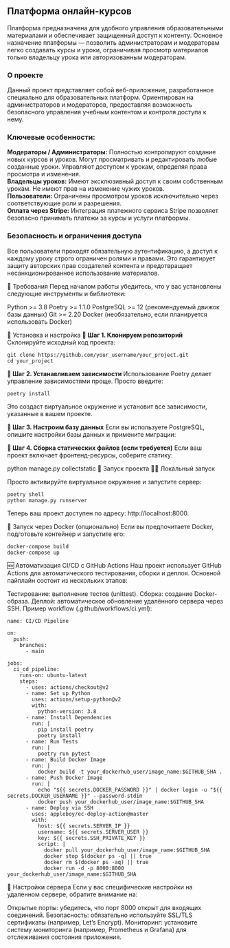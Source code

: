 ## Платформа онлайн-курсов
Платформа предназначена для удобного управления образовательными материалами и обеспечивает защищенный доступ к контенту. Основное назначение платформы — позволить администраторам и модераторам легко создавать курсы и уроки, ограничивая просмотр материалов только владельцу урока или авторизованным модераторам.

### О проекте
Данный проект представляет собой веб-приложение, разработанное специально для образовательных платформ. Ориентирован на администраторов и модераторов, предоставляя возможность безопасного управления учебным контентом и контроля доступа к нему.

### Ключевые особенности:
__Модераторы / Администраторы:__ Полностью контролируют создание новых курсов и уроков. Могут просматривать и редактировать любые созданные уроки. Управляют доступом к урокам, определяя права просмотра и изменения. <br>
__Владельцы уроков:__ Имеют эксклюзивный доступ к своим собственным урокам. Не имеют прав на изменение чужих уроков. <br>
__Пользователи:__ Ограничены просмотром уроков исключительно через соответствующие роли и разрешения. <br>
__Оплата через Stripe:__ Интеграция платежного сервиса Stripe позволяет безопасно принимать платежи за курсы и услуги платформы. <br>

### Безопасность и ограничения доступа
Все пользователи проходят обязательную аутентификацию, а доступ к каждому уроку строго ограничен ролями и правами. Это гарантирует защиту авторских прав создателей контента и предотвращает несанкционированное использование материалов.

📌 Требования
Перед началом работы убедитесь, что у вас установлены следующие инструменты и библиотеки:

Python >= 3.8
Poetry >= 1.1.0
PostgreSQL >= 12 (рекомендуемый движок базы данных)
Git >= 2.20
Docker (необязательно, если планируется использовать Docker)

🔧 Установка и настройка
__💾 Шаг 1. Клонируем репозиторий__
<br>Склонируйте исходный код проекта:<br>
````
git clone https://github.com/your_username/your_project.git
cd your_project
````

__📜 Шаг 2. Устанавливаем зависимости__
Использование Poetry делает управление зависимостями проще. Просто введите:

```
poetry install
```
Это создаст виртуальное окружение и установит все зависимости, указанные в вашем проекте.

__📖 Шаг 3. Настроим базу данных__
Если вы используете PostgreSQL, опишите настройки базы данных и примените миграции:

__🔁 Шаг 4. Сборка статических файлов (если требуется)__
Если ваш проект включает фронтенд-ресурсы, соберите статику:


python manage.py collectstatic
🚦 Запуск проекта
🏃‍♂️ Локальный запуск

Просто активируйте виртуальное окружение и запустите сервер:
````
poetry shell
python manage.py runserver
````
Теперь ваш проект доступен по адресу: http://localhost:8000.

🚧 Запуск через Docker (опционально)
Если вы предпочитаете Docker, подготовьте контейнер и запустите его:

````
docker-compose build
docker-compose up
````
🆕 Автоматизация CI/CD с GitHub Actions
Наш проект использует GitHub Actions для автоматического тестирования, сборки и деплоя. Основной пайплайн состоит из нескольких этапов:

Тестирование: выполнение тестов (unittest).
Сборка: создание Docker-образа.
Деплой: автоматическое обновление удалённого сервера через SSH.
Пример workflow (.github/workflows/ci.yml):

````
name: CI/CD Pipeline

on:
  push:
    branches:
      - main

jobs:
  ci_cd_pipeline:
    runs-on: ubuntu-latest
    steps:
      - uses: actions/checkout@v2
      - name: Set up Python
        uses: actions/setup-python@v2
        with:
          python-version: 3.8
      - name: Install Dependencies
        run: |
          pip install poetry
          poetry install
      - name: Run Tests
        run: |
          poetry run pytest
      - name: Build Docker Image
        run: |
          docker build -t your_dockerhub_user/image_name:$GITHUB_SHA .
      - name: Push Docker Image
        run: |
          echo "${{ secrets.DOCKER_PASSWORD }}" | docker login -u "${{ secrets.DOCKER_USERNAME }}" --password-stdin
          docker push your_dockerhub_user/image_name:$GITHUB_SHA
      - name: Deploy via SSH
        uses: appleboy/ec-deploy-action@master
        with:
          host: ${{ secrets.SERVER_IP }}
          username: ${{ secrets.SERVER_USER }}
          key: ${{ secrets.SSH_PRIVATE_KEY }}
          script: |
            docker pull your_dockerhub_user/image_name:$GITHUB_SHA
            docker stop $(docker ps -q) || true
            docker rm $(docker ps -aq) || true
            docker run -d -p 8000:8000 your_dockerhub_user/image_name:$GITHUB_SHA
````
📌 Настройки сервера
Если у вас специфические настройки на удаленном сервере, обратите внимание на:

Открытые порты: убедитесь, что порт 8000 открыт для входящих соединений.
Безопасность: обязательно используйте SSL/TLS сертификаты (например, Let’s Encrypt).
Мониторинг: установите систему мониторинга (например, Prometheus и Grafana) для отслеживания состояния приложения.